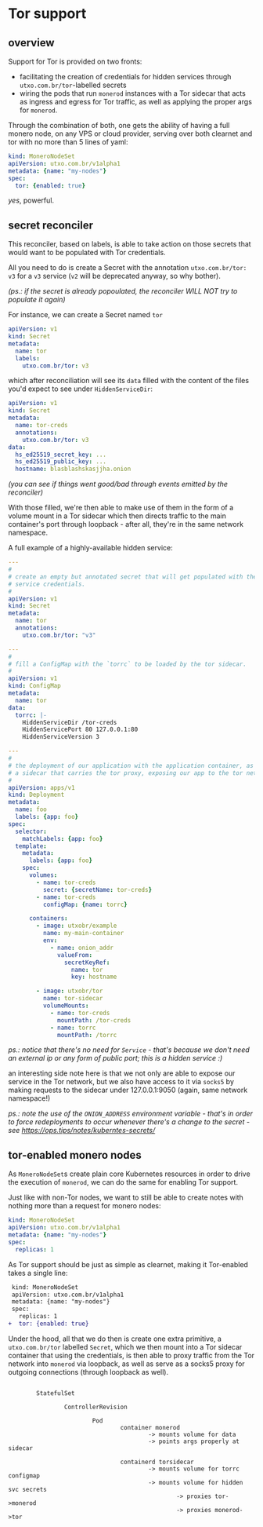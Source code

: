 # Tor support

## overview

Support for Tor is provided on two fronts:

- facilitating the creation of credentials for hidden services through
  `utxo.com.br/tor`-labelled secrets
- wiring the pods that run `monerod` instances with a Tor sidecar that acts as
  ingress and egress for Tor traffic, as well as applying the proper args for
  `monerod`.

Through the combination of both, one gets the ability of having a full monero
node, on any VPS or cloud provider, serving over both clearnet and tor with no
more than 5 lines of yaml:


```yaml
kind: MoneroNodeSet
apiVersion: utxo.com.br/v1alpha1
metadata: {name: "my-nodes"}
spec:
  tor: {enabled: true}
```

_yes_, powerful.


## secret reconciler

This reconciler, based on labels, is able to take action on those secrets that
would want to be populated with Tor credentials.

All you need to do is create a Secret with the annotation `utxo.com.br/tor: v3`
for a `v3` service (`v2` will be deprecated anyway, so why bother).

_(ps.: if the secret is already popoulated, the reconciler WILL NOT try to
populate it again)_

For instance, we can create a Secret named `tor`


```yaml
apiVersion: v1
kind: Secret
metadata:
  name: tor
  labels:
    utxo.com.br/tor: v3
```

which after reconciliation will see its `data` filled with the content of the
files you'd expect to see under `HiddenServiceDir`:

```yaml
apiVersion: v1
kind: Secret
metadata:
  name: tor-creds
  annotations:
    utxo.com.br/tor: v3
data:
  hs_ed25519_secret_key: ...
  hs_ed25519_public_key: ...
  hostname: blasblashskasjjha.onion
```

_(you can see if things went good/bad through events emitted by the
reconciler)_

With those filled, we're then able to make use of them in the form of a volume
mount in a Tor sidecar which then directs traffic to the main container's port
through loopback - after all, they're in the same network namespace.

A full example of a highly-available hidden service:


```yaml
---
#
# create an empty but annotated secret that will get populated with the hidden
# service credentials.
#
apiVersion: v1
kind: Secret
metadata:
  name: tor
  annotations:
    utxo.com.br/tor: "v3"

---
#
# fill a ConfigMap with the `torrc` to be loaded by the tor sidecar.
#
apiVersion: v1
kind: ConfigMap
metadata:
  name: tor
data:
  torrc: |-
    HiddenServiceDir /tor-creds
    HiddenServicePort 80 127.0.0.1:80
    HiddenServiceVersion 3

---
#
# the deployment of our application with the application container, as well as
# a sidecar that carries the tor proxy, exposing our app to the tor network.
#
apiVersion: apps/v1
kind: Deployment
metadata:
  name: foo
  labels: {app: foo}
spec:
  selector:
    matchLabels: {app: foo}
  template:
    metadata:
      labels: {app: foo}
    spec:
      volumes:
        - name: tor-creds
          secret: {secretName: tor-creds}
        - name: tor-creds
          configMap: {name: torrc}

      containers:
        - image: utxobr/example
          name: my-main-container
          env:
            - name: onion_addr
              valueFrom:
                secretKeyRef:
                  name: tor
                  key: hostname

        - image: utxobr/tor
          name: tor-sidecar
          volumeMounts:
            - name: tor-creds
              mountPath: /tor-creds
            - name: torrc
              mountPath: /torrc
```

_ps.: notice that there's no need for `Service` - that's because we don't need
an external ip or any form of public port; this is a hidden service :)_

an interesting side note here is that we not only are able to expose our
service in the Tor network, but we also have access to it via `socks5` by
making requests to the sidecar under 127.0.0.1:9050 (again, same network
namespace!)

_ps.: note the use of the `ONION_ADDRESS` environment variable - that's in
order to force redeployments to occur whenever there's a change to the secret - see https://ops.tips/notes/kuberntes-secrets/_


## tor-enabled monero nodes

As `MoneroNodeSet`s create plain core Kubernetes resources in order to drive
the execution of `monerod`, we can do the same for enabling Tor support.

Just like with non-Tor nodes, we want to still be able to create notes with
nothing more than a request for monero nodes:

```yaml
kind: MoneroNodeSet
apiVersion: utxo.com.br/v1alpha1
metadata: {name: "my-nodes"}
spec: 
  replicas: 1
```

As Tor support should be just as simple as clearnet, making it Tor-enabled
takes a single line:

```diff
 kind: MoneroNodeSet
 apiVersion: utxo.com.br/v1alpha1
 metadata: {name: "my-nodes"}
 spec: 
   replicas: 1
+  tor: {enabled: true}
```

Under the hood, all that we do then is create one extra primitive, a
`utxo.com.br/tor` labelled `Secret`, which we then mount into a Tor sidecar
container that using the credentials, is then able to proxy traffic from the
Tor network into `monerod` via loopback, as well as serve as a socks5 proxy for
outgoing connections (through loopback as well).


```

        StatefulSet

                ControllerRevision

                        Pod
                                container monerod
                                        -> mounts volume for data
                                        -> points args properly at sidecar

                                containerd torsidecar
                                        -> mounts volume for torrc configmap 
                                        -> mounts volume for hidden svc secrets
                                                -> proxies tor->monerod
                                                -> proxies monerod->tor

```


